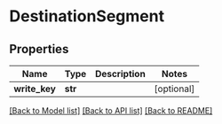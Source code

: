 # DestinationSegment

## Properties
Name | Type | Description | Notes
------------ | ------------- | ------------- | -------------
**write_key** | **str** |  | [optional] 

[[Back to Model list]](../README.md#documentation-for-models) [[Back to API list]](../README.md#documentation-for-api-endpoints) [[Back to README]](../README.md)


